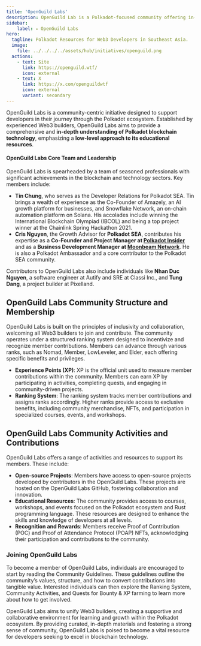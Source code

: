 ```yaml
---
title: 'OpenGuild Labs'
description: OpenGuild Lab is a Polkadot-focused community offering in-depth educational resources and support for Web3 developers in Southeast Asia.
sidebar:   
    label: ⭒ OpenGuild Labs
hero:
  tagline: Polkadot Resources for Web3 Developers in Southeast Asia.
  image: 
    file: ../../../../assets/hub/initiatives/openguild.png
  actions:
    - text: Site
      link: https://openguild.wtf/
      icon: external
    - text: X
      link: https://x.com/openguildwtf
      icon: external
      variant: secondary
---
```



OpenGuild Labs is a community-centric initiative designed to support developers in their journey through the Polkadot ecosystem. Established by experienced Web3 builders, OpenGuild Labs aims to provide a comprehensive and **in-depth understanding of Polkadot blockchain technology**, emphasizing a **low-level approach to its educational resources**.

#### OpenGuild Labs Core Team and Leadership
OpenGuild Labs is spearheaded by a team of seasoned professionals with significant achievements in the blockchain and technology sectors. Key members include:

- **Tin Chung**, who serves as the Developer Relations for Polkadot SEA. Tin brings a wealth of experience as the Co-Founder of Amazely, an AI growth platform for businesses, and Snowflake Network, an on-chain automation platform on Solana. His accolades include winning the International Blockchain Olympiad (IBCOL) and being a top project winner at the Chainlink Spring Hackathon 2021.
- **Cris Nguyen**, the Growth Advisor for **Polkadot SEA**, contributes his expertise as a **Co-Founder and Project Manager at [Polkadot Insider](https://dablock.com/ecosystem/polkadot-insider/)** and as a **Business Development Manager at [Moonbeam Network](https://dablock.com/dapps/moonbeam-network/)**. He is also a Polkadot Ambassador and a core contributor to the Polkadot SEA community.

Contributors to OpenGuild Labs also include individuals like **Nhan Duc Nguyen**, a software engineer at Autify and SRE at Classi Inc., and **Tung Dang**, a project builder at Pixelland.

## OpenGuild Labs Community Structure and Membership
OpenGuild Labs is built on the principles of inclusivity and collaboration, welcoming all Web3 builders to join and contribute. The community operates under a structured ranking system designed to incentivize and recognize member contributions. Members can advance through various ranks, such as Nomad, Member, LowLeveler, and Elder, each offering specific benefits and privileges.

- **Experience Points (XP)**: XP is the official unit used to measure member contributions within the community. Members can earn XP by participating in activities, completing quests, and engaging in community-driven projects.
- **Ranking System**: The ranking system tracks member contributions and assigns ranks accordingly. Higher ranks provide access to exclusive benefits, including community merchandise, NFTs, and participation in specialized courses, events, and workshops.

## OpenGuild Labs Community Activities and Contributions
OpenGuild Labs offers a range of activities and resources to support its members. These include:

- **Open-source Projects**: Members have access to open-source projects developed by contributors in the OpenGuild Labs. These projects are hosted on the OpenGuild Labs GitHub, fostering collaboration and innovation.
- **Educational Resources**: The community provides access to courses, workshops, and events focused on the Polkadot ecosystem and Rust programming language. These resources are designed to enhance the skills and knowledge of developers at all levels.
- **Recognition and Rewards**: Members receive Proof of Contribution (POC) and Proof of Attendance Protocol (POAP) NFTs, acknowledging their participation and contributions to the community.

### Joining OpenGuild Labs
To become a member of OpenGuild Labs, individuals are encouraged to start by reading the Community Guidelines. These guidelines outline the community’s values, structure, and how to convert contributions into tangible value. Interested individuals can then explore the Ranking System, Community Activities, and Quests for Bounty &amp; XP farming to learn more about how to get involved.

OpenGuild Labs aims to unify Web3 builders, creating a supportive and collaborative environment for learning and growth within the Polkadot ecosystem. By providing curated, in-depth materials and fostering a strong sense of community, OpenGuild Labs is poised to become a vital resource for developers seeking to excel in blockchain technology.
